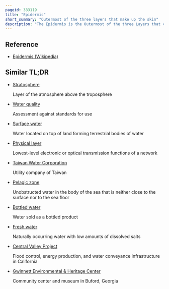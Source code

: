 ```yaml
---
pageid: 333119
title: "Epidermis"
short_summary: "Outermost of the three layers that make up the skin"
description: "The Epidermis is the Outermost of the three Layers that constitute the Skin the Inner Layers being Dermis and Hypodermis. The epidermis Layer provides a Barrier against environmental Pathogens and regulates the Amount of Water released through transepidermal Water Loss from the Body."
---
```


## Reference

- [Epidermis (Wikipedia)](https://en.wikipedia.org/?curid=333119)

## Similar TL;DR

- [Stratosphere](/tldr/en/stratosphere)

  Layer of the atmosphere above the troposphere

- [Water quality](/tldr/en/water-quality)

  Assessment against standards for use

- [Surface water](/tldr/en/surface-water)

  Water located on top of land forming terrestrial bodies of water

- [Physical layer](/tldr/en/physical-layer)

  Lowest-level electronic or optical transmission functions of a network

- [Taiwan Water Corporation](/tldr/en/taiwan-water-corporation)

  Utility company of Taiwan

- [Pelagic zone](/tldr/en/pelagic-zone)

  Unobstructed water in the body of the sea that is neither close to the surface nor to the sea floor

- [Bottled water](/tldr/en/bottled-water)

  Water sold as a bottled product

- [Fresh water](/tldr/en/fresh-water)

  Naturally occurring water with low amounts of dissolved salts

- [Central Valley Project](/tldr/en/central-valley-project)

  Flood control, energy production, and water conveyance infrastructure in California

- [Gwinnett Environmental & Heritage Center](/tldr/en/gwinnett-environmental-heritage-center)

  Community center and museum in Buford, Georgia
